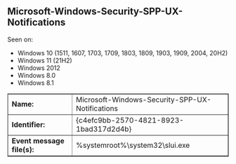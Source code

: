 ## Microsoft-Windows-Security-SPP-UX-Notifications

Seen on:
* Windows 10 (1511, 1607, 1703, 1709, 1803, 1809, 1903, 1909, 2004, 20H2)
* Windows 11 (21H2)
* Windows 2012
* Windows 8.0
* Windows 8.1

<table border="1" class="docutils">
  <tbody>
    <tr>
      <td><b>Name:</b></td>
      <td>Microsoft-Windows-Security-SPP-UX-Notifications</td>
    </tr>
    <tr>
      <td><b>Identifier:</b></td>
      <td>{c4efc9bb-2570-4821-8923-1bad317d2d4b}</td>
    </tr>
    <tr>
      <td><b>Event message file(s):</b></td>
      <td>%systemroot%\system32\slui.exe</td>
    </tr>
  </tbody>
</table>

&nbsp;

